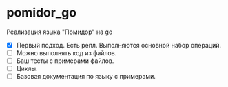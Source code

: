 # pomidor_go

Реализация языка "Помидор" на go

- [x] Первый подход. Есть репл. Выполняются основной набор операций.
- [ ] Можно выполнять код из файлов.
- [ ] Баш тесты с примерами файлов.
- [ ] Циклы.
- [ ] Базовая документация по языку с примерами.
